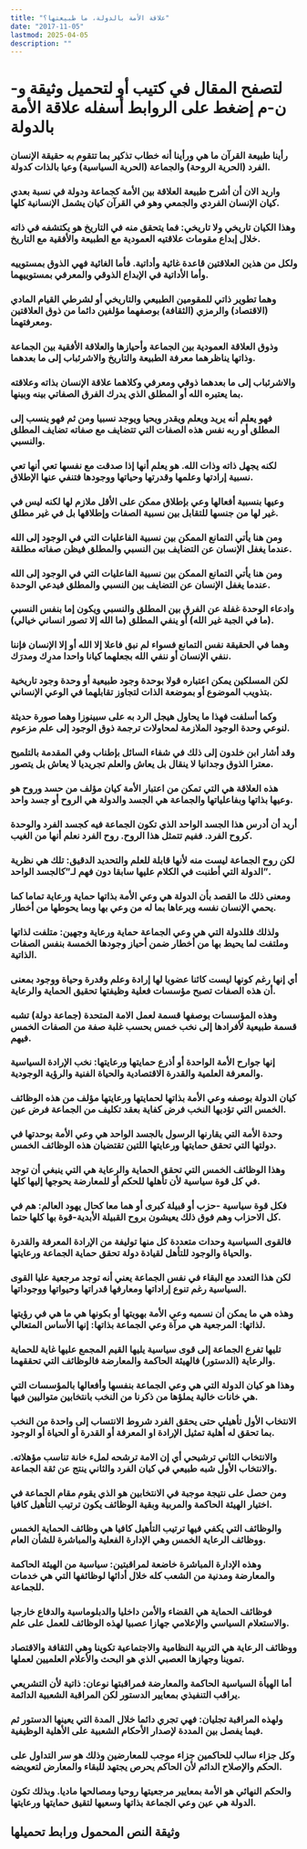 ```yaml
---
title: "علاقة الأمة بالدولة، ما طبيعتها؟"
date: "2017-11-05"
lastmod: 2025-04-05
description: ""
---
```

# **لتصفح المقال في كتيب أو لتحميل وثيقة و-ن-م إضغط على الروابط أسفله** **علاقة الأمة بالدولة**

### رأينا طبيعة القرآن ما هي ورأينا أنه خطاب تذكير بما تتقوم به حقيقة الإنسان الفرد (الحرية الروحة) والجماعة (الحرية السياسية) وعيا بالذات كدولة.

### واريد الان أن أشرح طبيعة العلاقة بين الأمة كجماعة ودولة في نسبة بعدي كيان الإنسان الفردي والجمعي وهو في القرآن كيان يشمل الإنسانية كلها.

### وهذا الكيان تاريخي ولا تاريخي: فما يتحقق منه في التاريخ هو يكتشفه في ذاته خلال إبداع مقومات علاقتيه العمودية مع الطبيعة والأفقية مع التاريخ.

### ولكل من هذين العلاقتين قاعدة غائية وأداتية. فأما الغائية فهي الذوق بمستوييه وأما الأداتية في الإبداع الذوقي والمعرفي بمستوييهما.

### وهما تطوير ذاتي للمقومين الطبيعي والتاريخي أو لشرطي القيام المادي (الاقتصاد) والرمزي (الثقافة) بوصفهما مؤلفين دائما من ذوق العلاقتين ومعرفتهما.

### وذوق العلاقة العمودية بين الجماعة وأحيازها والعلاقة الأفقية بين الجماعة وذاتها يناظرهما معرفة الطبيعة والتاريخ والاشرئباب إلى ما بعدهما.

### والاشرئباب إلى ما بعدهما ذوقي ومعرفي وكلاهما علاقة الإنسان بذاته وعلاقته بما يعتبره الله أو المطلق الذي يدرك الفرق الصفاتي بينه وبينها.

### فهو يعلم أنه يريد ويعلم ويقدر ويحيا ويوجد نسبيا ومن ثم فهو ينسب إلى المطلق أو ربه نفس هذه الصفات التي تتضايف مع صفاته تضايف المطلق والنسبي.

### لكنه يجهل ذاته وذات الله. هو يعلم أنها إذا صدقت مع نفسها تعي أنها تعي نسبية إرادتها وعلمها وقدرتها وحياتها ووجودها فتنفي عنها الإطلاق.

### وعيها بنسبية أفعالها وعي بإطلاق ممكن على الأقل ملازم لها لكنه ليس في غير لها من جنسها للتقابل بين نسبية الصفات وإطلاقها بل في غير مطلق.

### ومن هنا يأتي التمانع الممكن بين نسبية الفاعليات التي في الوجود إلى الله عندما يغفل الإنسان عن التضايف بين النسبي والمطلق فيظن صفاته مطلقة.

### ومن هنا يأتي التمانع الممكن بين نسبية الفاعليات التي في الوجود إلى الله عندما يغفل الإنسان عن التضايف بين النسبي والمطلق فيدعي الوحدة.

### وادعاء الوحدة غفلة عن الفرق بين المطلق والنسبي ويكون إما بنفس النسبي (ما في الجبة غير الله) أو ينفي المطلق (ما الله إلا تصور انساني خيالي).

### وهما في الحقيقة نفس التمانع فسواء لم نبق فاعلا إلا الله أو إلا الإنسان فإننا ننفي الإنسان أو ننفي الله بجعلهما كيانا واحدا مدرِك ومدرَك.

### لكن المسلكين يمكن اعتباره قولا بوحدة وجود طبيعية أو وحدة وجود تاريخية بتذويب الموضوع أو بموضعة الذات لتجاوز تقابلهما في الوعي الإنساني.

### وكما أسلفت فهذا ما يحاول هيجل الرد به على سبينوزا وهما صورة حديثة لنوعي وحدة الوجود الملازمة لمحاولات ترجمة ذوق الوجود إلى علم مزعوم.

### وقد أشار ابن خلدون إلى ذلك في شفاء السائل بإطناب وفي المقدمة بالتلميح معترا الذوق وجدانيا لا ينقال بل يعاش والعلم تجريديا لا يعاش بل يتصور.

### هذه العلاقة هي التي تمكن من اعتبار الأمة كيان مؤلف من حسد وروح هو وعيها بذاتها وبفاعلياتها والجماعة هي الجسد والدولة هي الروح أو جسد واحد.

### أريد أن أدرس هذا الجسد الواحد الذي تكون الجماعة فيه كجسد الفرد والوحدة كروح الفرد. ففيم تتمثل هذا الروح. روح الفرد نعلم أنها من الغيب.

### لكن روح الجماعة ليست منه لأنها قابلة للعلم والتحديد الدقيق: تلك هي نظرية الدولة التي أطنبت في الكلام عليها سابقا دون فهم لـ”كالجسد الواحد”.

### ومعنى ذلك ما القصد بأن الدولة هي وعي الأمة بذاتها حماية ورعاية تماما كما يحمي الإنسان نفسه ويرعاها بما له من وعي بها وبما يحوطها من أخطار.

### ولذلك فللدولة التي هي وعي الجماعة حماية ورعاية وجهين: متلفت لذاتها وملتفت لما يحيط بها من أخطار ضمن أحياز وجودها الخمسة بنفس الصفات الذاتية.

### أي إنها رغم كونها ليست كائنا عضويا لها إرادة وعلم وقدرة وحياة ووجود بمعنى أن هذه الصفات تصبح مؤسسات فعلية وظيفتها تحقيق الحماية والرعاية.

### وهذه المؤسسات بوصفها قسمة لعمل الامة المتحدة (جماعة دولة) تشبه قسمة طبيعية لأفرادها إلى نخب خمس بحسب غلبة صفة من الصفات الخمس فيهم.

### إنها جوارح الأمة الواحدة أو أذرع حمايتها ورعايتها: نخب الإرادة السياسية والمعرفة العلمية والقدرة الاقتصادية والحياة الفنية والرؤية الوجودية.

### كيان الدولة بوصفه وعي الأمة بذاتها لحمايتها ورعايتها مؤلف من هذه الوظائف الخمس التي تؤديها النخب فرض كفاية بعقد تكليف من الجماعة فرض عين.

### وحدة الأمة التي يقارنها الرسول بالجسد الواحد هي وعي الأمة بوحدتها في دولتها التي تحقق حمايتها ورعايتها اللتين تقتضيان هذه الوظائف الخمس.

### وهذا الوظائف الخمس التي تحقق الحماية والرعاية هي التي ينبغي أن توجد في كل قوة سياسية لأن تأهلها للحكم أو للمعارضة يحوجها إليها كلها.

### فكل قوة سياسية -حزب أو قبيلة كبرى أو هما معا كحال يهود العالم: هم في كل الاحزاب وهم فوق ذلك يعيشون بروح القبيلة الأبدية-قوة بها كلها حتما.

### فالقوى السياسية وحدات متعددة كل منها توليفة من الإرادة المعرفة والقدرة والحياة والوجود للتأهل لقيادة دولة تحقق حماية الجماعة ورعايتها.

### لكن هذا التعدد مع البقاء في نفس الجماعة يعني أنه توجد مرجعية عليا القوى السياسية رغم تنوع إراداتها ومعارفها قدراتها وحيواتها ووجوداتها.

### وهذه هي ما يمكن أن نسميه وعي الأمة بهويتها أو بكونها هي ما هي في رؤيتها لذاتها: المرجعية هي مرآة وعي الجماعة بذاتها: إنها الأساس المتعالي.

### تليها تفرع الجماعة إلى قوى سياسية يليها القيم المجمع عليها غاية للحماية والرعاية (الدستور) فالهيئة الحاكمة والمعارضة فالوظائف التي تحققهما.

### وهذا هو كيان الدولة التي هي وعي الجماعة بنفسها وأفعالها بالمؤسسات التي هي خانات خالية يملؤها من ذكرنا من النخب بانتخابين متواليين فيها.

### الانتخاب الأول تأهيلي حتى يحقق الفرد شروط الانتساب إلى واحدة من النخب بما تحقق له أهلية تمثيل الإرادة او المعرفة أو القدرة أو الحياة أو الوجود.

### والانتخاب الثاني ترشيحي أي إن الامة ترشحه لملء خانة تناسب مؤهلاته. والانتخاب الأول شبه طبيعي في كيان الفرد والثاني ينتج عن ثقة الجماعة.

### ومن حصل على نتيجة موجبة في الانتخابين هو الذي يقوم مقام الجماعة في اختيار الهيئة الحاكمة والمربية وبقية الوظائف يكون ترتيب التأهيل كافيا.

### والوظائف التي يكفي فيها ترتيب التأهيل كافيا هي وظائف الحماية الخمس ووظائف الرعاية الخمس وهي الإدارة الفعلية والمباشرة للشأن العام.

### وهذه الإدارة المباشرة خاضعة لمراقبتين: سياسية من الهيئة الحاكمة والمعارضة ومدنية من الشعب كله خلال أدائها لوظائفها التي هي خدمات للجماعة.

### فوظائف الحماية هي القضاء والأمن داخليا والدبلوماسية والدفاع خارجيا والاستعلام السياسي والإعلامي جهازا عصبيا لهذه الوظائف للعمل على علم.

### ووظائف الرعاية هي التربية النظامية والاجتماعية تكوينا وهي الثقافة والاقتصاد تموينا وجهازها العصبي الذي هو البحث والأعلام العلميين لعملها.

### أما الهيأة السياسية الحاكمة والمعارضة فمراقبتها نوعان: ذاتية لأن التشريعي يراقب التنفيذي بمعايير الدستور لكن المراقبة الشعبية الدائمة.

### ولهذه المراقبة تجليان: فهي تجري دائما خلال المدة التي يعينها الدستور ثم فيما يفصل بين المددة لإصدار الأحكام الشعبية على الأهلية الوظيفية.

### وكل جزاء سالب للحاكمين جزاء موجب للمعارضين وذلك هو سر التداول على الحكم والإصلاح الدائم لأن الحاكم يحرص يجتهد للبقاء والمعارض لتعويضه.

### والحكم النهائي هو الأمة بمعايير مرجعيتها روحيا ومصالحها ماديا. وبذلك تكون الدولة هي عين وعي الجماعة بذاتها وسعيها لتقيق حمايتها ورعايتها.

## وثيقة النص المحمول ورابط تحميلها

###

